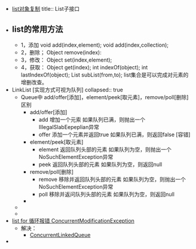 - [list对象复制](https://blog.csdn.net/qq_40542534/article/details/112566277)
  title:: List子接口
- ## list的常用方法
	- 1，添加
	  	void add(index,element);
	  	void add(index,collection);
	- 2，删除；
	  	Object remove(index):
	- 3，修改：
	  	Object set(index,element);
	- 4，获取：
	  	Object get(index);
	  	int indexOf(object);
	  	int lastIndexOf(object);
	  	List subList(from,to);
	  list集合是可以完成对元素的增删改查。
- LinkList [实现方式可视为队列]
  collapsed:: true
	- Queue中 add/offer[添加]，element/peek[取元素]，remove/poll[删除]区别
		- add/offer[添加]
			- add       增加一个元索     如果队列已满，则抛出一个IIIegaISlabEepeplian异常
			- offer     添加一个元素并返回true        如果队列已满，则返回false [容错]
		- element/peek[取元素]
			- element  返回队列头部的元素   如果队列为空，则抛出一个NoSuchElementException异常
			- peek       返回队列头部的元素              如果队列为空，则返回null
		- remove/poll[删除]
			- remove   移除并返回队列头部的元素     如果队列为空，则抛出一个NoSuchElementException异常
			- poll         移除并返问队列头部的元素     如果队列为空，则返回null
		-
	-
	-
- [list for 循环报错 ConcurrentModificationException](https://blog.csdn.net/J_bean/article/details/114899014)
	- 解决：
		- [ConcurrentLinkedQueue](https://blog.csdn.net/z69183787/article/details/81064982)
-